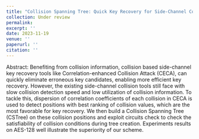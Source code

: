 ```yaml
---
title: "Collision Spanning Tree: Quick Key Recovery for Side-Channel Collision Attacks"
collection: Under review
permalink: 
excerpt: ''
date: 2023-11-19
venue: ''
paperurl: ''
citation: ''
---
```

Abstract: Benefiting from collision information, collision based side-channel key recovery tools like Correlation-enhanced Collision Attack (CECA), can quickly eliminate erroneous key candidates, enabling more efficient key recovery. However, the existing side-channel collision tools still face with slow collision detection speed and low utilization of collision information. To tackle this, dispersion of correlation coefficients of each collision in CECA is used to detect positions with best ranking of collision values, which are the most favorable for key recovery. We then build a Collision Spanning Tree (CSTree) on these collision positions and exploit circuits check to check the satisfiability of collision conditions during tree creation. Experiments results on AES-128 well illustrate the superiority of our scheme.
